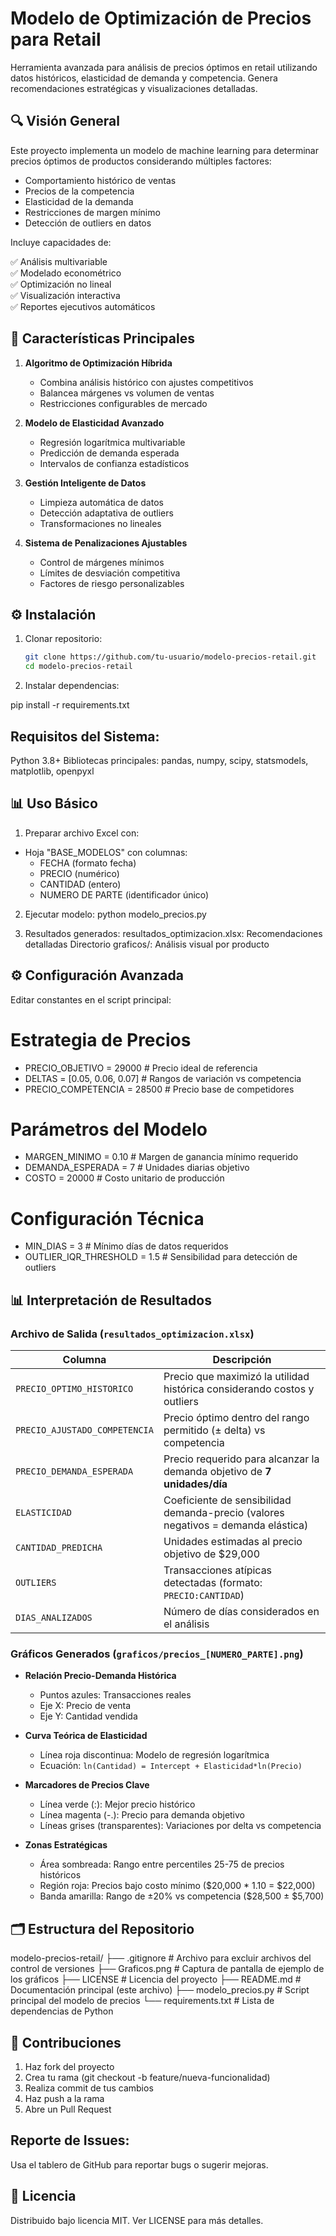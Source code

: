 # Modelo de Optimización de Precios para Retail

Herramienta avanzada para análisis de precios óptimos en retail utilizando datos históricos, elasticidad de demanda y competencia. Genera recomendaciones estratégicas y visualizaciones detalladas.

## 🔍 Visión General

Este proyecto implementa un modelo de machine learning para determinar precios óptimos de productos considerando múltiples factores:
- Comportamiento histórico de ventas
- Precios de la competencia
- Elasticidad de la demanda
- Restricciones de margen mínimo
- Detección de outliers en datos

Incluye capacidades de:

✅ Análisis multivariable  
✅ Modelado econométrico  
✅ Optimización no lineal  
✅ Visualización interactiva  
✅ Reportes ejecutivos automáticos

## 🚀 Características Principales

1. **Algoritmo de Optimización Híbrida**
   - Combina análisis histórico con ajustes competitivos
   - Balancea márgenes vs volumen de ventas
   - Restricciones configurables de mercado

2. **Modelo de Elasticidad Avanzado**
   - Regresión logarítmica multivariable
   - Predicción de demanda esperada
   - Intervalos de confianza estadísticos

3. **Gestión Inteligente de Datos**
   - Limpieza automática de datos
   - Detección adaptativa de outliers
   - Transformaciones no lineales

4. **Sistema de Penalizaciones Ajustables**
   - Control de márgenes mínimos
   - Límites de desviación competitiva
   - Factores de riesgo personalizables

## ⚙️ Instalación

1. Clonar repositorio:
   ```bash
   git clone https://github.com/tu-usuario/modelo-precios-retail.git
   cd modelo-precios-retail

2. Instalar dependencias:

pip install -r requirements.txt

## Requisitos del Sistema:

Python 3.8+
Bibliotecas principales:
pandas, numpy, scipy, statsmodels, matplotlib, openpyxl

## 📊 Uso Básico
1. Preparar archivo Excel con:
- Hoja "BASE_MODELOS" con columnas:
  - FECHA (formato fecha)
  - PRECIO (numérico)
  - CANTIDAD (entero)
  - NUMERO DE PARTE (identificador único)

2. Ejecutar modelo:
   python modelo_precios.py

3. Resultados generados:
   resultados_optimizacion.xlsx: Recomendaciones detalladas
   Directorio graficos/: Análisis visual por producto

## ⚙️ Configuración Avanzada
Editar constantes en el script principal:

# Estrategia de Precios
- PRECIO_OBJETIVO = 29000        # Precio ideal de referencia
- DELTAS = [0.05, 0.06, 0.07]    # Rangos de variación vs competencia
- PRECIO_COMPETENCIA = 28500      # Precio base de competidores

# Parámetros del Modelo
- MARGEN_MINIMO = 0.10            # Margen de ganancia mínimo requerido
- DEMANDA_ESPERADA = 7            # Unidades diarias objetivo
- COSTO = 20000                   # Costo unitario de producción

# Configuración Técnica
- MIN_DIAS = 3                    # Mínimo días de datos requeridos
- OUTLIER_IQR_THRESHOLD = 1.5     # Sensibilidad para detección de outliers

## 📊 Interpretación de Resultados

### Archivo de Salida (`resultados_optimizacion.xlsx`)

| Columna                     | Descripción                                                                 |
|-----------------------------|-----------------------------------------------------------------------------|
| `PRECIO_OPTIMO_HISTORICO`   | Precio que maximizó la utilidad histórica considerando costos y outliers    |
| `PRECIO_AJUSTADO_COMPETENCIA` | Precio óptimo dentro del rango permitido (± delta) vs competencia           |
| `PRECIO_DEMANDA_ESPERADA`   | Precio requerido para alcanzar la demanda objetivo de **7 unidades/día**    |
| `ELASTICIDAD`               | Coeficiente de sensibilidad demanda-precio (valores negativos = demanda elástica) |
| `CANTIDAD_PREDICHA`         | Unidades estimadas al precio objetivo de $29,000                            |
| `OUTLIERS`                  | Transacciones atípicas detectadas (formato: `PRECIO:CANTIDAD`)              |
| `DIAS_ANALIZADOS`           | Número de días considerados en el análisis                                  |

### Gráficos Generados (`graficos/precios_[NUMERO_PARTE].png`)

- **Relación Precio-Demanda Histórica**
  - Puntos azules: Transacciones reales
  - Eje X: Precio de venta
  - Eje Y: Cantidad vendida

- **Curva Teórica de Elasticidad**
  - Línea roja discontinua: Modelo de regresión logarítmica
  - Ecuación: `ln(Cantidad) = Intercept + Elasticidad*ln(Precio)`

- **Marcadores de Precios Clave**
  - Línea verde (:): Mejor precio histórico
  - Línea magenta (-.): Precio para demanda objetivo
  - Líneas grises (transparentes): Variaciones por delta vs competencia

- **Zonas Estratégicas**
  - Área sombreada: Rango entre percentiles 25-75 de precios históricos
  - Región roja: Precios bajo costo mínimo ($20,000 * 1.10 = $22,000)
  - Banda amarilla: Rango de ±20% vs competencia ($28,500 ± $5,700)

## 🗂 Estructura del Repositorio
modelo-precios-retail/
├── .gitignore # Archivo para excluir archivos del control de versiones
├── Graficos.png # Captura de pantalla de ejemplo de los gráficos
├── LICENSE # Licencia del proyecto
├── README.md # Documentación principal (este archivo)
├── modelo_precios.py # Script principal del modelo de precios
└── requirements.txt # Lista de dependencias de Python



## 🤝 Contribuciones
1. Haz fork del proyecto
2. Crea tu rama (git checkout -b feature/nueva-funcionalidad)
3. Realiza commit de tus cambios
4. Haz push a la rama
5. Abre un Pull Request

## Reporte de Issues:
Usa el tablero de GitHub para reportar bugs o sugerir mejoras.

## 📄 Licencia
Distribuido bajo licencia MIT. Ver LICENSE para más detalles.





